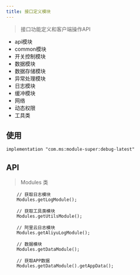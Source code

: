 ```yaml
---
title: 接口定义模块
---
```


> 接口功能定义和客户端操作API


- api模块
- common模块
- 开关控制模块
- 数据模块
- 数据存储模块
- 异常处理模块
- 日志模块
- 缓冲模块
- 网络
- 动态权限
- 工具类


## 使用

    implementation "com.ms:module-super:debug-latest"

## API

> Modules 类

        // 获取日志模块
        Modules.getLogModule();

        // 获取工具类模块
        Modules.getUtilsModule();

        // 阿里云日志模块
        Modules.getAliyuLogModule();

        // 数据模块
        Modules.getDataModule();

        // 获取APP数据
        Modules.getDataModule().getAppData();


